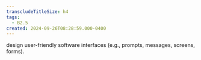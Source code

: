 ```yaml
---
transcludeTitleSize: h4
tags:
  - B2.5
created: 2024-09-26T08:28:59.000-0400
---
```

design user-friendly software interfaces (e.g., prompts, messages, screens, forms).